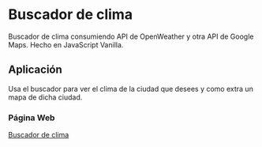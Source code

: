 # Buscador de clima
Buscador de clima consumiendo API de OpenWeather y otra API de Google Maps. Hecho en JavaScript Vanilla.
## Aplicación
Usa el buscador para ver el clima de la ciudad que desees y como extra un mapa de dicha ciudad. 
### Página Web
[Buscador de clima](https://buscador-de-clima.vercel.app/)
